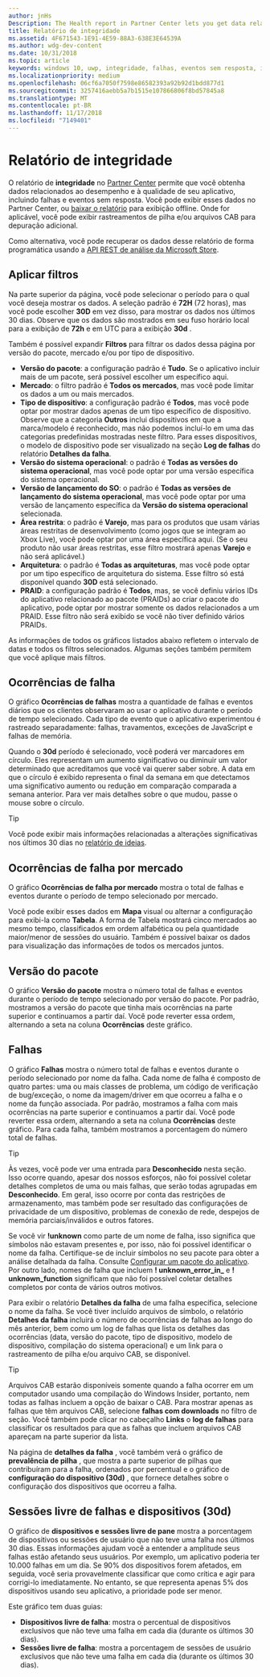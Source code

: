 ```yaml
---
author: jnHs
Description: The Health report in Partner Center lets you get data related to the performance and quality of your app, including crashes and unresponsive events.
title: Relatório de integridade
ms.assetid: 4F671543-1E91-4E59-88A3-638E3E64539A
ms.author: wdg-dev-content
ms.date: 10/31/2018
ms.topic: article
keywords: windows 10, uwp, integridade, falhas, eventos sem resposta, integridade de aplicativo, dados de integridade, rastreamento de pilha, arquivo cab, falha, falhas, pdb, símbolos
ms.localizationpriority: medium
ms.openlocfilehash: 06cf6a7050f7598e86582393a92b92d1bdd877d1
ms.sourcegitcommit: 3257416aebb5a7b1515e107866806f8bd57845a8
ms.translationtype: MT
ms.contentlocale: pt-BR
ms.lasthandoff: 11/17/2018
ms.locfileid: "7149401"
---
```

# <a name="health-report"></a>Relatório de integridade

O relatório de **integridade** no [Partner Center](https://partner.microsoft.com/dashboard) permite que você obtenha dados relacionados ao desempenho e à qualidade de seu aplicativo, incluindo falhas e eventos sem resposta. Você pode exibir esses dados no Partner Center, ou [baixar o relatório](download-analytic-reports.md) para exibição offline. Onde for aplicável, você pode exibir rastreamentos de pilha e/ou arquivos CAB para depuração adicional.

Como alternativa, você pode recuperar os dados desse relatório de forma programática usando a [API REST de análise da Microsoft Store](../monetize/access-analytics-data-using-windows-store-services.md).


## <a name="apply-filters"></a>Aplicar filtros

Na parte superior da página, você pode selecionar o período para o qual você deseja mostrar os dados. A seleção padrão é **72H** (72 horas), mas você pode escolher **30D** em vez disso, para mostrar os dados nos últimos 30 dias. Observe que os dados são mostrados em seu fuso horário local para a exibição de **72h** e em UTC para a exibição **30d** .

Também é possível expandir **Filtros** para filtrar os dados dessa página por versão do pacote, mercado e/ou por tipo de dispositivo.

-   **Versão do pacote**: a configuração padrão é **Tudo**. Se o aplicativo incluir mais de um pacote, será possível escolher um específico aqui.
-   **Mercado**: o filtro padrão é **Todos os mercados**, mas você pode limitar os dados a um ou mais mercados.
-   **Tipo de dispositivo**: a configuração padrão é **Todos**, mas você pode optar por mostrar dados apenas de um tipo específico de dispositivo. Observe que a categoria **Outros** inclui dispositivos em que a marca/modelo é reconhecido, mas não podemos incluí-lo em uma das categorias predefinidas mostradas neste filtro. Para esses dispositivos, o modelo de dispositivo pode ser visualizado na seção **Log de falhas** do relatório **Detalhes da falha**.  
-   **Versão do sistema operacional**: o padrão é **Todas as versões do sistema operacional**, mas você pode optar por uma versão específica do sistema operacional.
-   **Versão de lançamento do SO**: o padrão é **Todas as versões de lançamento do sistema operacional**, mas você pode optar por uma versão de lançamento específica da **Versão do sistema operacional** selecionada.
-   **Área restrita**: o padrão é **Varejo**, mas para os produtos que usam várias áreas restritas de desenvolvimento (como jogos que se integram ao Xbox Live), você pode optar por uma área específica aqui. (Se o seu produto não usar áreas restritas, esse filtro mostrará apenas **Varejo** e não será aplicável.)
-   **Arquitetura**: o padrão é **Todas as arquiteturas**, mas você pode optar por um tipo específico de arquitetura do sistema. Esse filtro só está disponível quando **30D** está selecionado.
-   **PRAID**: a configuração padrão é **Todos**, mas, se você definiu vários IDs do aplicativo relacionado ao pacote (PRAIDs) ao criar o pacote do aplicativo, pode optar por mostrar somente os dados relacionados a um PRAID. Esse filtro não será exibido se você não tiver definido vários PRAIDs.

As informações de todos os gráficos listados abaixo refletem o intervalo de datas e todos os filtros selecionados. Algumas seções também permitem que você aplique mais filtros.


## <a name="failure-hits"></a>Ocorrências de falha

O gráfico **Ocorrências de falhas** mostra a quantidade de falhas e eventos diários que os clientes observaram ao usar o aplicativo durante o período de tempo selecionado. Cada tipo de evento que o aplicativo experimentou é rastreado separadamente: falhas, travamentos, exceções de JavaScript e falhas de memória.

Quando o **30d** período é selecionado, você poderá ver marcadores em círculo. Eles representam um aumento significativo ou diminuir um valor determinado que acreditamos que você vai querer saber sobre. A data em que o círculo é exibido representa o final da semana em que detectamos uma significativo aumento ou redução em comparação comparada a semana anterior. Para ver mais detalhes sobre o que mudou, passe o mouse sobre o círculo.  

> [!TIP]
> Você pode exibir mais informações relacionadas a alterações significativas nos últimos 30 dias no [relatório de ideias](insights-report.md).

## <a name="failure-hits-by-market"></a>Ocorrências de falha por mercado

O gráfico **Ocorrências de falha por mercado** mostra o total de falhas e eventos durante o período de tempo selecionado por mercado.

Você pode exibir esses dados em **Mapa** visual ou alternar a configuração para exibi-la como **Tabela**. A forma de Tabela mostrará cinco mercados ao mesmo tempo, classificados em ordem alfabética ou pela quantidade maior/menor de sessões do usuário. Também é possível baixar os dados para visualização das informações de todos os mercados juntos.


## <a name="package-version"></a>Versão do pacote

O gráfico **Versão do pacote** mostra o número total de falhas e eventos durante o período de tempo selecionado por versão do pacote. Por padrão, mostramos a versão do pacote que tinha mais ocorrências na parte superior e continuamos a partir daí. Você pode reverter essa ordem, alternando a seta na coluna **Ocorrências** deste gráfico.

## <a name="failures"></a>Falhas

O gráfico **Falhas** mostra o número total de falhas e eventos durante o período selecionado por nome da falha. Cada nome de falha é composto de quatro partes: uma ou mais classes de problema, um código de verificação de bug/exceção, o nome da imagem/driver em que ocorreu a falha e o nome da função associada. Por padrão, mostramos a falha com mais ocorrências na parte superior e continuamos a partir daí. Você pode reverter essa ordem, alternando a seta na coluna **Ocorrências** deste gráfico. Para cada falha, também mostramos a porcentagem do número total de falhas.

> [!TIP]
> Às vezes, você pode ver uma entrada para **Desconhecido** nesta seção. Isso ocorre quando, apesar dos nossos esforços, não foi possível coletar detalhes completos de uma ou mais falhas, que serão todas agrupadas em **Desconhecido**. Em geral, isso ocorre por conta das restrições de armazenamento, mas também pode ser resultado das configurações de privacidade de um dispositivo, problemas de conexão de rede, despejos de memória parciais/inválidos e outros fatores.
>
> Se você vir **!unknown** como parte de um nome de falha, isso significa que símbolos não estavam presentes e, por isso, não foi possível identificar o nome da falha. Certifique-se de incluir símbolos no seu pacote para obter a análise detalhada da falha. Consulte [Configurar um pacote do aplicativo](../packaging/packaging-uwp-apps.md#configure-an-app-package). Por outro lado, nomes de falha que incluem **! unknown_error_in_** e **! unknown_function** significam que não foi possível coletar detalhes completos por conta de vários outros motivos.

Para exibir o relatório **Detalhes da falha** de uma falha específica, selecione o nome da falha. Se você tiver incluído arquivos de símbolo, o relatório **Detalhes da falha** incluirá o número de ocorrências de falhas ao longo do mês anterior, bem como um log de falhas que lista os detalhes das ocorrências (data, versão do pacote, tipo de dispositivo, modelo de dispositivo, compilação do sistema operacional) e um link para o rastreamento de pilha e/ou arquivo CAB, se disponível.

> [!TIP]
> Arquivos CAB estarão disponíveis somente quando a falha ocorrer em um computador usando uma compilação do Windows Insider, portanto, nem todas as falhas incluem a opção de baixar o CAB. Para mostrar apenas as falhas que têm arquivos CAB, selecione **falhas com downloads** no filtro de seção. Você também pode clicar no cabeçalho **Links** o **log de falhas** para classificar os resultados para que as falhas que incluem arquivos CAB apareçam na parte superior da lista.

Na página de **detalhes da falha** , você também verá o gráfico de **prevalência de pilha** , que mostra a parte superior de pilhas que contribuíram para a falha, ordenados por percentual e o gráfico de **configuração do dispositivo (30d)** , que fornece detalhes sobre o configuração dos dispositivos que ocorreu a falha. 


## <a name="crash-free-sessions-and-devices-30d"></a>Sessões livre de falhas e dispositivos (30d)

O gráfico de **dispositivos e sessões livre de pane** mostra a porcentagem de dispositivos ou sessões de usuário que não teve uma falha nos últimos 30 dias. Essas informações ajudam você a entender a amplitude seus falhas estão afetando seus usuários. Por exemplo, um aplicativo poderia ter 10.000 falhas em um dia. Se 90% dos dispositivos forem afetados, em seguida, você seria provavelmente classificar que como crítica e agir para corrigi-lo imediatamente. No entanto, se que representa apenas 5% dos dispositivos usando seu aplicativo, a prioridade pode ser menor.

Este gráfico tem duas guias:
- **Dispositivos livre de falha**: mostra o percentual de dispositivos exclusivos que não teve uma falha em cada dia (durante os últimos 30 dias).
- **Sessões livre de falha**: mostra a porcentagem de sessões de usuário exclusivos que não teve uma falha em cada dia (durante os últimos 30 dias).


 

 
